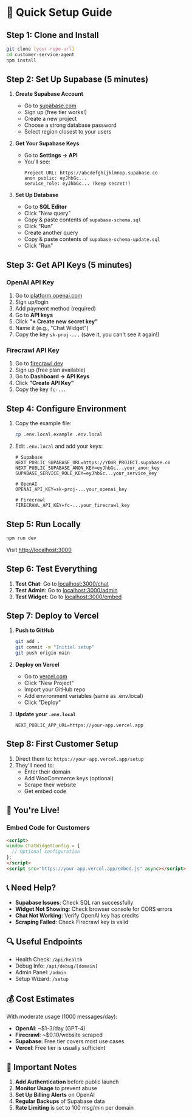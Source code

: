 # 🚀 Quick Setup Guide

## Step 1: Clone and Install

```bash
git clone [your-repo-url]
cd customer-service-agent
npm install
```

## Step 2: Set Up Supabase (5 minutes)

1. **Create Supabase Account**
   - Go to [supabase.com](https://supabase.com)
   - Sign up (free tier works!)
   - Create a new project
   - Choose a strong database password
   - Select region closest to your users

2. **Get Your Supabase Keys**
   - Go to **Settings → API**
   - You'll see:
     ```
     Project URL: https://abcdefghijklmnop.supabase.co
     anon public: eyJhbGc...
     service_role: eyJhbGc... (keep secret!)
     ```

3. **Set Up Database**
   - Go to **SQL Editor**
   - Click "New query"
   - Copy & paste contents of `supabase-schema.sql`
   - Click "Run"
   - Create another query
   - Copy & paste contents of `supabase-schema-update.sql`
   - Click "Run"

## Step 3: Get API Keys (5 minutes)

### OpenAI API Key
1. Go to [platform.openai.com](https://platform.openai.com)
2. Sign up/login
3. Add payment method (required)
4. Go to **API keys**
5. Click **"+ Create new secret key"**
6. Name it (e.g., "Chat Widget")
7. Copy the key `sk-proj-...` (save it, you can't see it again!)

### Firecrawl API Key
1. Go to [firecrawl.dev](https://www.firecrawl.dev)
2. Sign up (free plan available)
3. Go to **Dashboard → API Keys**
4. Click **"Create API Key"**
5. Copy the key `fc-...`

## Step 4: Configure Environment

1. Copy the example file:
   ```bash
   cp .env.local.example .env.local
   ```

2. Edit `.env.local` and add your keys:
   ```env
   # Supabase
   NEXT_PUBLIC_SUPABASE_URL=https://YOUR_PROJECT.supabase.co
   NEXT_PUBLIC_SUPABASE_ANON_KEY=eyJhbGc...your_anon_key
   SUPABASE_SERVICE_ROLE_KEY=eyJhbGc...your_service_key

   # OpenAI
   OPENAI_API_KEY=sk-proj-...your_openai_key

   # Firecrawl
   FIRECRAWL_API_KEY=fc-...your_firecrawl_key
   ```

## Step 5: Run Locally

```bash
npm run dev
```

Visit [http://localhost:3000](http://localhost:3000)

## Step 6: Test Everything

1. **Test Chat**: Go to [localhost:3000/chat](http://localhost:3000/chat)
2. **Test Admin**: Go to [localhost:3000/admin](http://localhost:3000/admin)
3. **Test Widget**: Go to [localhost:3000/embed](http://localhost:3000/embed)

## Step 7: Deploy to Vercel

1. **Push to GitHub**
   ```bash
   git add .
   git commit -m "Initial setup"
   git push origin main
   ```

2. **Deploy on Vercel**
   - Go to [vercel.com](https://vercel.com)
   - Click "New Project"
   - Import your GitHub repo
   - Add environment variables (same as .env.local)
   - Click "Deploy"

3. **Update your `.env.local`**
   ```env
   NEXT_PUBLIC_APP_URL=https://your-app.vercel.app
   ```

## Step 8: First Customer Setup

1. Direct them to: `https://your-app.vercel.app/setup`
2. They'll need to:
   - Enter their domain
   - Add WooCommerce keys (optional)
   - Scrape their website
   - Get embed code

## 🎉 You're Live!

### Embed Code for Customers
```html
<script>
window.ChatWidgetConfig = {
  // Optional configuration
};
</script>
<script src="https://your-app.vercel.app/embed.js" async></script>
```

## 📞 Need Help?

- **Supabase Issues**: Check SQL ran successfully
- **Widget Not Showing**: Check browser console for CORS errors
- **Chat Not Working**: Verify OpenAI key has credits
- **Scraping Failed**: Check Firecrawl key is valid

## 🔍 Useful Endpoints

- Health Check: `/api/health`
- Debug Info: `/api/debug/[domain]`
- Admin Panel: `/admin`
- Setup Wizard: `/setup`

## 💰 Cost Estimates

With moderate usage (1000 messages/day):
- **OpenAI**: ~$1-3/day (GPT-4)
- **Firecrawl**: ~$0.10/website scraped
- **Supabase**: Free tier covers most use cases
- **Vercel**: Free tier is usually sufficient

## 🚨 Important Notes

1. **Add Authentication** before public launch
2. **Monitor Usage** to prevent abuse
3. **Set Up Billing Alerts** on OpenAI
4. **Regular Backups** of Supabase data
5. **Rate Limiting** is set to 100 msg/min per domain